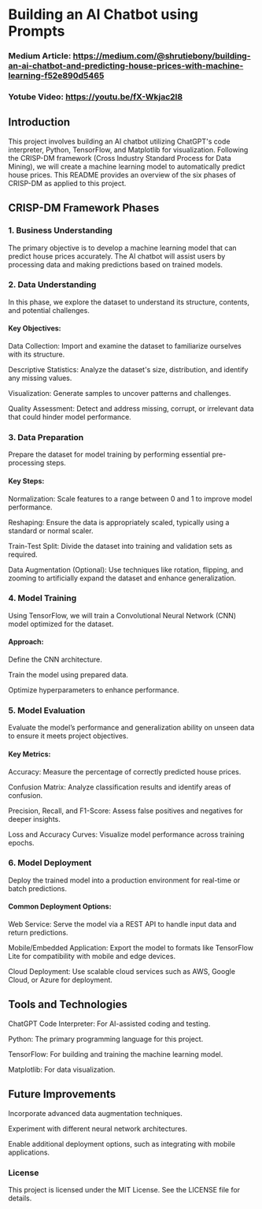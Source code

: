 # Building an AI Chatbot using Prompts
### Medium Article: https://medium.com/@shrutiebony/building-an-ai-chatbot-and-predicting-house-prices-with-machine-learning-f52e890d5465
### Yotube Video: https://youtu.be/fX-Wkjac2l8
## Introduction

This project involves building an AI chatbot utilizing ChatGPT's code interpreter, Python, TensorFlow, and Matplotlib for visualization. Following the CRISP-DM framework (Cross Industry Standard Process for Data Mining), we will create a machine learning model to automatically predict house prices. This README provides an overview of the six phases of CRISP-DM as applied to this project.

## CRISP-DM Framework Phases

### 1. Business Understanding

The primary objective is to develop a machine learning model that can predict house prices accurately. The AI chatbot will assist users by processing data and making predictions based on trained models.

### 2. Data Understanding

In this phase, we explore the dataset to understand its structure, contents, and potential challenges.

#### Key Objectives:

Data Collection: Import and examine the dataset to familiarize ourselves with its structure.

Descriptive Statistics: Analyze the dataset's size, distribution, and identify any missing values.

Visualization: Generate samples to uncover patterns and challenges.

Quality Assessment: Detect and address missing, corrupt, or irrelevant data that could hinder model performance.

### 3. Data Preparation

Prepare the dataset for model training by performing essential pre-processing steps.

#### Key Steps:

Normalization: Scale features to a range between 0 and 1 to improve model performance.

Reshaping: Ensure the data is appropriately scaled, typically using a standard or normal scaler.

Train-Test Split: Divide the dataset into training and validation sets as required.

Data Augmentation (Optional): Use techniques like rotation, flipping, and zooming to artificially expand the dataset and enhance generalization.

### 4. Model Training

Using TensorFlow, we will train a Convolutional Neural Network (CNN) model optimized for the dataset.

#### Approach:

Define the CNN architecture.

Train the model using prepared data.

Optimize hyperparameters to enhance performance.

### 5. Model Evaluation

Evaluate the model’s performance and generalization ability on unseen data to ensure it meets project objectives.

#### Key Metrics:

Accuracy: Measure the percentage of correctly predicted house prices.

Confusion Matrix: Analyze classification results and identify areas of confusion.

Precision, Recall, and F1-Score: Assess false positives and negatives for deeper insights.

Loss and Accuracy Curves: Visualize model performance across training epochs.

### 6. Model Deployment

Deploy the trained model into a production environment for real-time or batch predictions.

#### Common Deployment Options:

Web Service: Serve the model via a REST API to handle input data and return predictions.

Mobile/Embedded Application: Export the model to formats like TensorFlow Lite for compatibility with mobile and edge devices.

Cloud Deployment: Use scalable cloud services such as AWS, Google Cloud, or Azure for deployment.

## Tools and Technologies

ChatGPT Code Interpreter: For AI-assisted coding and testing.

Python: The primary programming language for this project.

TensorFlow: For building and training the machine learning model.

Matplotlib: For data visualization.

## Future Improvements

Incorporate advanced data augmentation techniques.

Experiment with different neural network architectures.

Enable additional deployment options, such as integrating with mobile applications.

### License

This project is licensed under the MIT License. See the LICENSE file for details.

